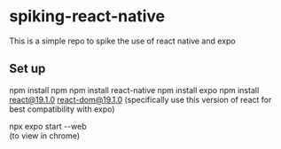 # spiking-react-native

This is a simple repo to spike the use of react native and expo

## Set up

npm install npm
npm install react-native
npm install expo
npm install react@19.1.0 react-dom@19.1.0 
(specifically use this version of react for best compatibility with expo)

npx expo start --web  
(to view in chrome)
